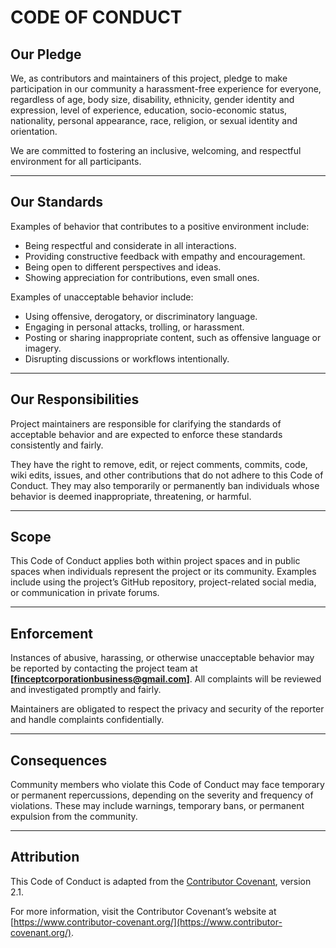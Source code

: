 # **CODE OF CONDUCT**

## **Our Pledge**
We, as contributors and maintainers of this project, pledge to make participation in our community a harassment-free experience for everyone, regardless of age, body size, disability, ethnicity, gender identity and expression, level of experience, education, socio-economic status, nationality, personal appearance, race, religion, or sexual identity and orientation.

We are committed to fostering an inclusive, welcoming, and respectful environment for all participants.

---

## **Our Standards**

Examples of behavior that contributes to a positive environment include:
- Being respectful and considerate in all interactions.
- Providing constructive feedback with empathy and encouragement.
- Being open to different perspectives and ideas.
- Showing appreciation for contributions, even small ones.

Examples of unacceptable behavior include:
- Using offensive, derogatory, or discriminatory language.
- Engaging in personal attacks, trolling, or harassment.
- Posting or sharing inappropriate content, such as offensive language or imagery.
- Disrupting discussions or workflows intentionally.

---

## **Our Responsibilities**

Project maintainers are responsible for clarifying the standards of acceptable behavior and are expected to enforce these standards consistently and fairly.

They have the right to remove, edit, or reject comments, commits, code, wiki edits, issues, and other contributions that do not adhere to this Code of Conduct. They may also temporarily or permanently ban individuals whose behavior is deemed inappropriate, threatening, or harmful.

---

## **Scope**

This Code of Conduct applies both within project spaces and in public spaces when individuals represent the project or its community. Examples include using the project’s GitHub repository, project-related social media, or communication in private forums.

---

## **Enforcement**

Instances of abusive, harassing, or otherwise unacceptable behavior may be reported by contacting the project team at **[finceptcorporationbusiness@gmail.com]**. All complaints will be reviewed and investigated promptly and fairly.

Maintainers are obligated to respect the privacy and security of the reporter and handle complaints confidentially.

---

## **Consequences**

Community members who violate this Code of Conduct may face temporary or permanent repercussions, depending on the severity and frequency of violations. These may include warnings, temporary bans, or permanent expulsion from the community.

---

## **Attribution**

This Code of Conduct is adapted from the [Contributor Covenant](https://www.contributor-covenant.org/), version 2.1.

For more information, visit the Contributor Covenant’s website at [https://www.contributor-covenant.org/](https://www.contributor-covenant.org/).
